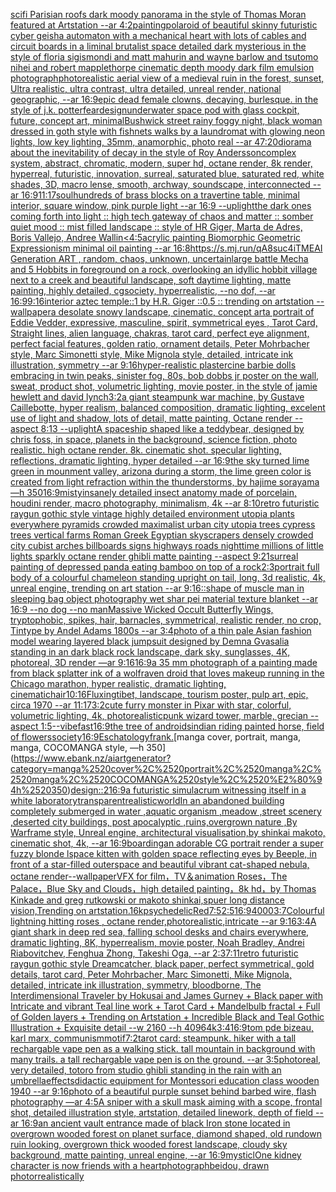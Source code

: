 [scifi Parisian roofs dark moody panorama in the style of Thomas Moran featured at Artstation --ar 4:2](https://www.ebank.nz/aiartgenerator?category=scifi%2520Parisian%2520roofs%2520dark%2520moody%2520panorama%2520in%2520the%2520style%2520of%2520Thomas%2520Moran%2520featured%2520at%2520Artstation%2520--ar%25204%3A2)[painting](https://www.ebank.nz/aiartgenerator?category=painting)[polaroid of beautiful skinny futuristic cyber geisha automaton with a mechanical heart with lots of cables and circuit boards in a liminal brutalist space detailed dark mysterious in the style of floria sigismondi and matt mahurin and wayne barlow and tsutomo nihei and robert mapplethorpe cinematic depth moody dark film emulsion photograph](https://www.ebank.nz/aiartgenerator?category=polaroid%2520of%2520beautiful%2520skinny%2520futuristic%2520cyber%2520geisha%2520automaton%2520with%2520a%2520mechanical%2520heart%2520with%2520lots%2520of%2520cables%2520and%2520circuit%2520boards%2520in%2520a%2520liminal%2520brutalist%2520space%2520detailed%2520dark%2520mysterious%2520in%2520the%2520style%2520of%2520floria%2520sigismondi%2520and%2520matt%2520mahurin%2520and%2520wayne%2520barlow%2520and%2520tsutomo%2520nihei%2520and%2520robert%2520mapplethorpe%2520cinematic%2520depth%2520moody%2520dark%2520film%2520emulsion%2520photograph)[photorealistic aerial view of a medieval ruin in the forest, sunset, Ultra realistic, ultra contrast, ultra detailed, unreal render, national geographic, --ar 16:9](https://www.ebank.nz/aiartgenerator?category=photorealistic%2520aerial%2520view%2520of%2520a%2520medieval%2520ruin%2520in%2520the%2520forest%2C%2520sunset%2C%2520Ultra%2520realistic%2C%2520ultra%2520contrast%2C%2520ultra%2520detailed%2C%2520unreal%2520render%2C%2520national%2520geographic%2C%2520--ar%252016%3A9)[epic dead female clowns, decaying, burlesque.  in the style of j.k. potter](https://www.ebank.nz/aiartgenerator?category=epic%2520dead%2520female%2520clowns%2C%2520decaying%2C%2520burlesque.%2520%2520in%2520the%2520style%2520of%2520j.k.%2520potter)[fear](https://www.ebank.nz/aiartgenerator?category=fear)[design](https://www.ebank.nz/aiartgenerator?category=design)[underwater space pod with glass cockpit, future, concept art, minimal](https://www.ebank.nz/aiartgenerator?category=underwater%2520space%2520pod%2520with%2520glass%2520cockpit%2C%2520future%2C%2520concept%2520art%2C%2520minimal)[Bushwick street rainy foggy night, black woman dressed in goth style with fishnets walks by a laundromat with glowing neon lights, low key lighting,  35mm, anamorphic, photo real --ar 47:20](https://www.ebank.nz/aiartgenerator?category=Bushwick%2520street%2520rainy%2520foggy%2520night%2C%2520black%2520woman%2520dressed%2520in%2520goth%2520style%2520with%2520fishnets%2520walks%2520by%2520a%2520laundromat%2520with%2520glowing%2520neon%2520lights%2C%2520low%2520key%2520lighting%2C%2520%252035mm%2C%2520anamorphic%2C%2520photo%2520real%2520--ar%252047%3A20)[diorama about the inevitability of decay in the style of Roy Andersson](https://www.ebank.nz/aiartgenerator?category=diorama%2520about%2520the%2520inevitability%2520of%2520decay%2520in%2520the%2520style%2520of%2520Roy%2520Andersson)[complex system, abstract, chromatic, modern, super hd, octane render, 8k render, hyperreal, futuristic, innovation, surreal, saturated blue, saturated red, white shades, 3D, macro lense, smooth, archway, soundscape, interconnected --ar 16:9](https://www.ebank.nz/aiartgenerator?category=complex%2520system%2C%2520abstract%2C%2520chromatic%2C%2520modern%2C%2520super%2520hd%2C%2520octane%2520render%2C%25208k%2520render%2C%2520hyperreal%2C%2520futuristic%2C%2520innovation%2C%2520surreal%2C%2520saturated%2520blue%2C%2520saturated%2520red%2C%2520white%2520shades%2C%25203D%2C%2520macro%2520lense%2C%2520smooth%2C%2520archway%2C%2520soundscape%2C%2520interconnected%2520--ar%252016%3A9)[11:17](https://www.ebank.nz/aiartgenerator?category=11%3A17)[soul](https://www.ebank.nz/aiartgenerator?category=soul)[hundreds of brass blocks on a travertine table, minimal interior, square window, pink purple light --ar 16:9 --uplight](https://www.ebank.nz/aiartgenerator?category=hundreds%2520of%2520brass%2520blocks%2520on%2520a%2520travertine%2520table%2C%2520minimal%2520interior%2C%2520square%2520window%2C%2520pink%2520purple%2520light%2520--ar%252016%3A9%2520--uplight)[the dark ones coming forth into light :: high tech gateway of chaos and matter :: somber quiet mood :: mist filled landscape :: style of HR Giger, Marta de Adres, Boris Vallejo,  Andree Wallin](https://www.ebank.nz/aiartgenerator?category=the%2520dark%2520ones%2520coming%2520forth%2520into%2520light%2520%3A%3A%2520high%2520tech%2520gateway%2520of%2520chaos%2520and%2520matter%2520%3A%3A%2520somber%2520quiet%2520mood%2520%3A%3A%2520mist%2520filled%2520landscape%2520%3A%3A%2520style%2520of%2520HR%2520Giger%2C%2520Marta%2520de%2520Adres%2C%2520Boris%2520Vallejo%2C%2520%2520Andree%2520Wallin)[<4:5](https://www.ebank.nz/aiartgenerator?category=%3C4%3A5)[acrylic painting Biomorphic Geometric Expressionism minimal oil painting --ar 16:8](https://www.ebank.nz/aiartgenerator?category=acrylic%2520painting%2520Biomorphic%2520Geometric%2520Expressionism%2520minimal%2520oil%2520painting%2520--ar%252016%3A8)[<https://s.mj.run/qA8suc4iTME>](https://www.ebank.nz/aiartgenerator?category=%3Chttps%3A//s.mj.run/qA8suc4iTME%3E)[AI Generation ART , random, chaos, unknown, uncertain](https://www.ebank.nz/aiartgenerator?category=AI%2520Generation%2520ART%2520%2C%2520random%2C%2520chaos%2C%2520unknown%2C%2520uncertain)[large battle Mecha and 5 Hobbits in foreground on a rock, overlooking an idyllic hobbit village next to a creek and beautiful landscape, soft daytime lighting, matte painting, highly detailed, cgsociety, hyperrealistic, --no dof, --ar 16:9](https://www.ebank.nz/aiartgenerator?category=large%2520battle%2520Mecha%2520and%25205%2520Hobbits%2520in%2520foreground%2520on%2520a%2520rock%2C%2520overlooking%2520an%2520idyllic%2520hobbit%2520village%2520next%2520to%2520a%2520creek%2520and%2520beautiful%2520landscape%2C%2520soft%2520daytime%2520lighting%2C%2520matte%2520painting%2C%2520highly%2520detailed%2C%2520cgsociety%2C%2520hyperrealistic%2C%2520--no%2520dof%2C%2520--ar%252016%3A9)[9:16](https://www.ebank.nz/aiartgenerator?category=9%3A16)[interior aztec temple::1 by H.R. Giger ::0.5 :: trending on artstation --wallpaper](https://www.ebank.nz/aiartgenerator?category=interior%2520aztec%2520temple%3A%3A1%2520by%2520H.R.%2520Giger%2520%3A%3A0.5%2520%3A%3A%2520trending%2520on%2520artstation%2520--wallpaper)[a desolate snowy landscape, cinematic, concept art](https://www.ebank.nz/aiartgenerator?category=a%2520desolate%2520snowy%2520landscape%2C%2520cinematic%2C%2520concept%2520art)[a portrait of Eddie Vedder, expressive, masculine, spirit, symmetrical eyes , Tarot Card, Straight lines, alien language, chakras, tarot card, perfect eye alignment, perfect facial features, golden ratio, ornament details, Peter Mohrbacher style, Marc Simonetti style, Mike Mignola style, detailed, intricate ink illustration, symmetry --ar 9:16](https://www.ebank.nz/aiartgenerator?category=a%2520portrait%2520of%2520Eddie%2520Vedder%2C%2520expressive%2C%2520masculine%2C%2520spirit%2C%2520symmetrical%2520eyes%2520%2C%2520Tarot%2520Card%2C%2520Straight%2520lines%2C%2520alien%2520language%2C%2520chakras%2C%2520tarot%2520card%2C%2520perfect%2520eye%2520alignment%2C%2520perfect%2520facial%2520features%2C%2520golden%2520ratio%2C%2520ornament%2520details%2C%2520Peter%2520Mohrbacher%2520style%2C%2520Marc%2520Simonetti%2520style%2C%2520Mike%2520Mignola%2520style%2C%2520detailed%2C%2520intricate%2520ink%2520illustration%2C%2520symmetry%2520--ar%25209%3A16)[hyper-realistic plastercine barbie dolls embracing in twin peaks, sinister fog, 80s,  bob dobbs jr poster on the wall, sweat, product shot, volumetric lighting, movie poster, in the style of jamie hewlett and david lynch](https://www.ebank.nz/aiartgenerator?category=hyper-realistic%2520plastercine%2520barbie%2520dolls%2520embracing%2520in%2520twin%2520peaks%2C%2520sinister%2520fog%2C%252080s%2C%2520%2520bob%2520dobbs%2520jr%2520poster%2520on%2520the%2520wall%2C%2520sweat%2C%2520product%2520shot%2C%2520volumetric%2520lighting%2C%2520movie%2520poster%2C%2520in%2520the%2520style%2520of%2520jamie%2520hewlett%2520and%2520david%2520lynch)[3:2](https://www.ebank.nz/aiartgenerator?category=3%3A2)[a giant steampunk war machine, by Gustave Caillebotte, hyper realism, balanced composition, dramatic lighting, excelent use of light and shadow, lots of detail, matte painting, Octane render --aspect 8:13 --uplight](https://www.ebank.nz/aiartgenerator?category=a%2520giant%2520steampunk%2520war%2520machine%2C%2520by%2520Gustave%2520Caillebotte%2C%2520hyper%2520realism%2C%2520balanced%2520composition%2C%2520dramatic%2520lighting%2C%2520excelent%2520use%2520of%2520light%2520and%2520shadow%2C%2520lots%2520of%2520detail%2C%2520matte%2520painting%2C%2520Octane%2520render%2520--aspect%25208%3A13%2520--uplight)[A spaceship shaped like a teddybear, designed by chris foss, in space, planets in the background, science fiction, photo realistic. high octane render. 8k. cinematic shot. specular lighting, reflections, dramatic lighting, hyper detailed --ar 16:9](https://www.ebank.nz/aiartgenerator?category=A%2520spaceship%2520shaped%2520like%2520a%2520teddybear%2C%2520designed%2520by%2520chris%2520foss%2C%2520in%2520space%2C%2520planets%2520in%2520the%2520background%2C%2520science%2520fiction%2C%2520photo%2520realistic.%2520high%2520octane%2520render.%25208k.%2520cinematic%2520shot.%2520specular%2520lighting%2C%2520reflections%2C%2520dramatic%2520lighting%2C%2520hyper%2520detailed%2520--ar%252016%3A9)[the sky turned lime green in mounment valley, arizona during a storm, the lime green color is created from light refraction within the thunderstorms, by hajime sorayama —h 350](https://www.ebank.nz/aiartgenerator?category=the%2520sky%2520turned%2520lime%2520green%2520in%2520mounment%2520valley%2C%2520arizona%2520during%2520a%2520storm%2C%2520the%2520lime%2520green%2520color%2520is%2520created%2520from%2520light%2520refraction%2520within%2520the%2520thunderstorms%2C%2520by%2520hajime%2520sorayama%2520%E2%80%94h%2520350)[16:9](https://www.ebank.nz/aiartgenerator?category=16%3A9)[misty](https://www.ebank.nz/aiartgenerator?category=misty)[insanely detailed insect anatomy made of porcelain, houdini render, macro photography,  minimalism, 4k --ar 8:10](https://www.ebank.nz/aiartgenerator?category=insanely%2520detailed%2520insect%2520anatomy%2520made%2520of%2520porcelain%2C%2520houdini%2520render%2C%2520macro%2520photography%2C%2520%2520minimalism%2C%25204k%2520--ar%25208%3A10)[retro futuristic raygun gothic style vintage highly detailed environment utopia plants everywhere pyramids crowded maximalist urban city utopia trees cypress trees vertical farms Roman Greek Egyptian skyscrapers densely crowded city cubist arches billboards signs highways roads nighttime millions of little lights sparkly octane render ghibli matte painting --aspect 9:21](https://www.ebank.nz/aiartgenerator?category=retro%2520futuristic%2520raygun%2520gothic%2520style%2520vintage%2520highly%2520detailed%2520environment%2520utopia%2520plants%2520everywhere%2520pyramids%2520crowded%2520maximalist%2520urban%2520city%2520utopia%2520trees%2520cypress%2520trees%2520vertical%2520farms%2520Roman%2520Greek%2520Egyptian%2520skyscrapers%2520densely%2520crowded%2520city%2520cubist%2520arches%2520billboards%2520signs%2520highways%2520roads%2520nighttime%2520millions%2520of%2520little%2520lights%2520sparkly%2520octane%2520render%2520ghibli%2520matte%2520painting%2520--aspect%25209%3A21)[surreal painting of depressed panda eating bamboo on top of a rock](https://www.ebank.nz/aiartgenerator?category=surreal%2520painting%2520of%2520depressed%2520panda%2520eating%2520bamboo%2520on%2520top%2520of%2520a%2520rock)[2:3](https://www.ebank.nz/aiartgenerator?category=2%3A3)[portrait full body of a colourful chameleon standing upright on tail, long, 3d realistic, 4k, unreal engine, trending on art station --ar 9:16](https://www.ebank.nz/aiartgenerator?category=portrait%2520full%2520body%2520of%2520a%2520colourful%2520chameleon%2520standing%2520upright%2520on%2520tail%2C%2520long%2C%25203d%2520realistic%2C%25204k%2C%2520unreal%2520engine%2C%2520trending%2520on%2520art%2520station%2520--ar%25209%3A16)[::](https://www.ebank.nz/aiartgenerator?category=%3A%3A)[shape of muscle man in sleeping bag object photography wet shar pei material texture blanket --ar 16:9 --no dog --no man](https://www.ebank.nz/aiartgenerator?category=shape%2520of%2520muscle%2520man%2520in%2520sleeping%2520bag%2520object%2520photography%2520wet%2520shar%2520pei%2520material%2520texture%2520blanket%2520--ar%252016%3A9%2520--no%2520dog%2520--no%2520man)[Massive Wicked Occult Butterfly Wings, tryptophobic, spikes, hair, barnacles, symmetrical, realistic render, no crop, Tintype by Andel Adams 1800s --ar 3:4](https://www.ebank.nz/aiartgenerator?category=Massive%2520Wicked%2520Occult%2520Butterfly%2520Wings%2C%2520tryptophobic%2C%2520spikes%2C%2520hair%2C%2520barnacles%2C%2520symmetrical%2C%2520realistic%2520render%2C%2520no%2520crop%2C%2520Tintype%2520by%2520Andel%2520Adams%25201800s%2520--ar%25203%3A4)[photo of a thin pale Asian fashion model wearing layered black jumpsuit designed by Demna Gvasalia standing in an dark black rock landscape, dark sky, sunglasses, 4K, photoreal, 3D render —ar 9:16](https://www.ebank.nz/aiartgenerator?category=photo%2520of%2520a%2520thin%2520pale%2520Asian%2520fashion%2520model%2520wearing%2520layered%2520black%2520jumpsuit%2520designed%2520by%2520Demna%2520Gvasalia%2520standing%2520in%2520an%2520dark%2520black%2520rock%2520landscape%2C%2520dark%2520sky%2C%2520sunglasses%2C%25204K%2C%2520photoreal%2C%25203D%2520render%2520%E2%80%94ar%25209%3A16)[16:9](https://www.ebank.nz/aiartgenerator?category=16%3A9)[a 35 mm photograph of a painting made from black splatter ink of a wolf](https://www.ebank.nz/aiartgenerator?category=a%252035%2520mm%2520photograph%2520of%2520a%2520painting%2520made%2520from%2520black%2520splatter%2520ink%2520of%2520a%2520wolf)[raven droid that loves makeup running in the Chicago marathon, hyper realistic, dramatic lighting, cinematic](https://www.ebank.nz/aiartgenerator?category=raven%2520droid%2520that%2520loves%2520makeup%2520running%2520in%2520the%2520Chicago%2520marathon%2C%2520hyper%2520realistic%2C%2520dramatic%2520lighting%2C%2520cinematic)[hair](https://www.ebank.nz/aiartgenerator?category=hair)[10:16](https://www.ebank.nz/aiartgenerator?category=10%3A16)[Fluxing](https://www.ebank.nz/aiartgenerator?category=Fluxing)[tibet, landscape, tourism poster, pulp art, epic, circa 1970 --ar 11:17](https://www.ebank.nz/aiartgenerator?category=tibet%2C%2520landscape%2C%2520tourism%2520poster%2C%2520pulp%2520art%2C%2520epic%2C%2520circa%25201970%2520--ar%252011%3A17)[3:2](https://www.ebank.nz/aiartgenerator?category=3%3A2)[cute furry monster in Pixar with star, colorful, volumetric lighting, 4k, photorealistic](https://www.ebank.nz/aiartgenerator?category=cute%2520furry%2520monster%2520in%2520Pixar%2520with%2520star%2C%2520colorful%2C%2520volumetric%2520lighting%2C%25204k%2C%2520photorealistic)[punk wizard tower, marble, grecian --aspect 1:5](https://www.ebank.nz/aiartgenerator?category=punk%2520wizard%2520tower%2C%2520marble%2C%2520grecian%2520--aspect%25201%3A5)[--vibefast](https://www.ebank.nz/aiartgenerator?category=--vibefast)[16:9](https://www.ebank.nz/aiartgenerator?category=16%3A9)[the tree of androids](https://www.ebank.nz/aiartgenerator?category=the%2520tree%2520of%2520androids)[indian riding painted horse, field of flowers](https://www.ebank.nz/aiartgenerator?category=indian%2520riding%2520painted%2520horse%2C%2520field%2520of%2520flowers)[society](https://www.ebank.nz/aiartgenerator?category=society)[16:9](https://www.ebank.nz/aiartgenerator?category=16%3A9)[Eschatology](https://www.ebank.nz/aiartgenerator?category=Eschatology)[frank.](https://www.ebank.nz/aiartgenerator?category=frank.)[manga cover, portrait, manga, manga, COCOMANGA style, —h 350](https://www.ebank.nz/aiartgenerator?category=manga%2520cover%2C%2520portrait%2C%2520manga%2C%2520manga%2C%2520COCOMANGA%2520style%2C%2520%E2%80%94h%2520350)[design::2](https://www.ebank.nz/aiartgenerator?category=design%3A%3A2)[16:9](https://www.ebank.nz/aiartgenerator?category=16%3A9)[a futuristic simulacrum witnessing itself in a white laboratory](https://www.ebank.nz/aiartgenerator?category=a%2520futuristic%2520simulacrum%2520witnessing%2520itself%2520in%2520a%2520white%2520laboratory)[transparent](https://www.ebank.nz/aiartgenerator?category=transparent)[realistic](https://www.ebank.nz/aiartgenerator?category=realistic)[world](https://www.ebank.nz/aiartgenerator?category=world)[In an abandoned building completely submerged in water ,aquatic organism ,meadow ,street scenery ,deserted city buildings, post apocalyptic ,ruins,overgrown nature ,By Warframe style, Unreal engine, architectural visualisation,by shinkai makoto, cinematic shot, 4k, --ar 16:9](https://www.ebank.nz/aiartgenerator?category=In%2520an%2520abandoned%2520building%2520completely%2520submerged%2520in%2520water%2520%2Caquatic%2520organism%2520%2Cmeadow%2520%2Cstreet%2520scenery%2520%2Cdeserted%2520city%2520buildings%2C%2520post%2520apocalyptic%2520%2Cruins%2Covergrown%2520nature%2520%2CBy%2520Warframe%2520style%2C%2520Unreal%2520engine%2C%2520architectural%2520visualisation%2Cby%2520shinkai%2520makoto%2C%2520cinematic%2520shot%2C%25204k%2C%2520--ar%252016%3A9)[boarding](https://www.ebank.nz/aiartgenerator?category=boarding)[an adorable CG portrait render a super fuzzy blonde lspace kitten with golden space reflecting eyes  by Beeple, in front of a star-filled outerspace and beautiful vibrant cat-shaped nebula, octane render](https://www.ebank.nz/aiartgenerator?category=an%2520adorable%2520CG%2520portrait%2520render%2520a%2520super%2520fuzzy%2520blonde%2520lspace%2520kitten%2520with%2520golden%2520space%2520reflecting%2520eyes%2520%2520by%2520Beeple%2C%2520in%2520front%2520of%2520a%2520star-filled%2520outerspace%2520and%2520beautiful%2520vibrant%2520cat-shaped%2520nebula%2C%2520octane%2520render)[--wallpaper](https://www.ebank.nz/aiartgenerator?category=--wallpaper)[VFX for film，TV＆animation Roses，The Palace，Blue Sky and Clouds，high detailed painting，8k hd，by Thomas Kinkade and greg rutkowski or makoto shinkai,spuer long distance vision,Trending on artstation.16k](https://www.ebank.nz/aiartgenerator?category=VFX%2520for%2520film%EF%BC%8CTV%EF%BC%86animation%2520Roses%EF%BC%8CThe%2520Palace%EF%BC%8CBlue%2520Sky%2520and%2520Clouds%EF%BC%8Chigh%2520detailed%2520painting%EF%BC%8C8k%2520hd%EF%BC%8Cby%2520Thomas%2520Kinkade%2520and%2520greg%2520rutkowski%2520or%2520makoto%2520shinkai%2Cspuer%2520long%2520distance%2520vision%2CTrending%2520on%2520artstation.16k)[psychedelic](https://www.ebank.nz/aiartgenerator?category=psychedelic)[Red](https://www.ebank.nz/aiartgenerator?category=Red)[7:5](https://www.ebank.nz/aiartgenerator?category=7%3A5)[2:5](https://www.ebank.nz/aiartgenerator?category=2%3A5)[16:9](https://www.ebank.nz/aiartgenerator?category=16%3A9)[4000](https://www.ebank.nz/aiartgenerator?category=4000)[3:7](https://www.ebank.nz/aiartgenerator?category=3%3A7)[Colourful lightning hitting roses , octane render,photorealistic,intricate --ar 9:16](https://www.ebank.nz/aiartgenerator?category=Colourful%2520lightning%2520hitting%2520roses%2520%2C%2520octane%2520render%2Cphotorealistic%2Cintricate%2520--ar%25209%3A16)[3:4](https://www.ebank.nz/aiartgenerator?category=3%3A4)[A giant shark in deep red sea, falling school desks and chairs everywhere, dramatic lighting, 8K, hyperrealism, movie poster, Noah Bradley, Andrei Riabovitchev, Fenghua Zhong, Takeshi Oga, --ar 2:3](https://www.ebank.nz/aiartgenerator?category=A%2520giant%2520shark%2520in%2520deep%2520red%2520sea%2C%2520falling%2520school%2520desks%2520and%2520chairs%2520everywhere%2C%2520dramatic%2520lighting%2C%25208K%2C%2520hyperrealism%2C%2520movie%2520poster%2C%2520Noah%2520Bradley%2C%2520Andrei%2520Riabovitchev%2C%2520Fenghua%2520Zhong%2C%2520Takeshi%2520Oga%2C%2520--ar%25202%3A3)[7:11](https://www.ebank.nz/aiartgenerator?category=7%3A11)[retro futuristic raygun gothic style ](https://www.ebank.nz/aiartgenerator?category=retro%2520futuristic%2520raygun%2520gothic%2520style%2520)[Dreamcatcher, black paper, perfect symmetrical, gold details, tarot card, Peter Mohrbacher, Marc Simonetti, Mike Mignola, detailed, intricate ink illustration, symmetry, bloodborne, The Interdimensional Traveler by Hokusai and James Gurney + Black paper with Intricate and vibrant Teal line work + Tarot Card + Mandelbulb fractal + Full of Golden layers + Trending on Artstation + Incredible Black and Teal Gothic Illustration + Exquisite detail --w 2160 --h 4096](https://www.ebank.nz/aiartgenerator?category=Dreamcatcher%2C%2520black%2520paper%2C%2520perfect%2520symmetrical%2C%2520gold%2520details%2C%2520tarot%2520card%2C%2520Peter%2520Mohrbacher%2C%2520Marc%2520Simonetti%2C%2520Mike%2520Mignola%2C%2520detailed%2C%2520intricate%2520ink%2520illustration%2C%2520symmetry%2C%2520bloodborne%2C%2520The%2520Interdimensional%2520Traveler%2520by%2520Hokusai%2520and%2520James%2520Gurney%2520%2B%2520Black%2520paper%2520with%2520Intricate%2520and%2520vibrant%2520Teal%2520line%2520work%2520%2B%2520Tarot%2520Card%2520%2B%2520Mandelbulb%2520fractal%2520%2B%2520Full%2520of%2520Golden%2520layers%2520%2B%2520Trending%2520on%2520Artstation%2520%2B%2520Incredible%2520Black%2520and%2520Teal%2520Gothic%2520Illustration%2520%2B%2520Exquisite%2520detail%2520--w%25202160%2520--h%25204096)[4k](https://www.ebank.nz/aiartgenerator?category=4k)[3:4](https://www.ebank.nz/aiartgenerator?category=3%3A4)[16:9](https://www.ebank.nz/aiartgenerator?category=16%3A9)[tom pde bizeau, karl marx, communism](https://www.ebank.nz/aiartgenerator?category=tom%2520pde%2520bizeau%2C%2520karl%2520marx%2C%2520communism)[motif](https://www.ebank.nz/aiartgenerator?category=motif)[7:2](https://www.ebank.nz/aiartgenerator?category=7%3A2)[tarot card: steampunk. hiker with a tall rechargable vape pen as a walking stick. tall mountain in background with many trails. a tall rechargable vape pen is on the ground. --ar 3:5](https://www.ebank.nz/aiartgenerator?category=tarot%2520card%3A%2520steampunk.%2520hiker%2520with%2520a%2520tall%2520rechargable%2520vape%2520pen%2520as%2520a%2520walking%2520stick.%2520tall%2520mountain%2520in%2520background%2520with%2520many%2520trails.%2520a%2520tall%2520rechargable%2520vape%2520pen%2520is%2520on%2520the%2520ground.%2520--ar%25203%3A5)[photoreal, very detailed, totoro from studio ghibli standing in the rain with an umbrella](https://www.ebank.nz/aiartgenerator?category=photoreal%2C%2520very%2520detailed%2C%2520totoro%2520from%2520studio%2520ghibli%2520standing%2520in%2520the%2520rain%2520with%2520an%2520umbrella)[effects](https://www.ebank.nz/aiartgenerator?category=effects)[didactic equipment for Montessori education class wooden 1940 --ar 9:16](https://www.ebank.nz/aiartgenerator?category=didactic%2520equipment%2520for%2520Montessori%2520education%2520class%2520wooden%25201940%2520--ar%25209%3A16)[photo of a beautiful purple sunset behind barbed wire, flash photography —ar 4:5](https://www.ebank.nz/aiartgenerator?category=photo%2520of%2520a%2520beautiful%2520purple%2520sunset%2520behind%2520barbed%2520wire%2C%2520flash%2520photography%2520%E2%80%94ar%25204%3A5)[A sniper with a skull mask aiming with a scope, frontal shot, detailed illustration style, artstation, detailed linework, depth of field --ar 16:9](https://www.ebank.nz/aiartgenerator?category=A%2520sniper%2520with%2520a%2520skull%2520mask%2520aiming%2520with%2520a%2520scope%2C%2520frontal%2520shot%2C%2520detailed%2520illustration%2520style%2C%2520artstation%2C%2520detailed%2520linework%2C%2520depth%2520of%2520field%2520--ar%252016%3A9)[an ancient vault entrance made of black Iron stone located in overgrown wooded forest on planet surface, diamond shaped, old rundown ruin looking, overgrown thick wooded forest landscape, cloudy sky background, matte painting, unreal engine, --ar 16:9](https://www.ebank.nz/aiartgenerator?category=an%2520ancient%2520vault%2520entrance%2520made%2520of%2520black%2520Iron%2520stone%2520located%2520in%2520overgrown%2520wooded%2520forest%2520on%2520planet%2520surface%2C%2520diamond%2520shaped%2C%2520old%2520rundown%2520ruin%2520looking%2C%2520overgrown%2520thick%2520wooded%2520forest%2520landscape%2C%2520cloudy%2520sky%2520background%2C%2520matte%2520painting%2C%2520unreal%2520engine%2C%2520--ar%252016%3A9)[mysticl](https://www.ebank.nz/aiartgenerator?category=mysticl)[One kidney character is now friends with a heart](https://www.ebank.nz/aiartgenerator?category=One%2520kidney%2520character%2520is%2520now%2520friends%2520with%2520a%2520heart)[photograph](https://www.ebank.nz/aiartgenerator?category=photograph)[beidou, drawn photorrealistically](https://www.ebank.nz/aiartgenerator?category=beidou%2C%2520drawn%2520photorrealistically)